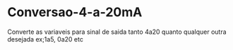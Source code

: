 # Conversao-4-a-20mA
Converte as variaveis para sinal de saida tanto 4a20 quanto qualquer outra desejada ex;1a5, 0a20 etc

